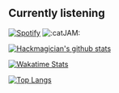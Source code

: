 ## Currently listening

[![Spotify](https://spotify-github-profile.vercel.app/api/view?uid=948gaxqqryetkwyhbb8arr67m&cover_image=false)](https://open.spotify.com/user/6xpf1w1f5gwyobwxbm07h7fa5)
![:catJAM:](https://cdn.discordapp.com/emojis/745354525958996138.gif?v=1)


[![Hackmagician's github stats](https://github-readme-stats.vercel.app/api?username=kageroukw&theme=material-palenight)]()

[![Wakatime Stats](https://github-readme-stats.vercel.app/api/wakatime/?username=minato&theme=material-palenight&layout=compact)]()

[![Top Langs](https://github-readme-stats.vercel.app/api/top-langs/?username=kageroukw&theme=material-palenight&layout=compact)]()
